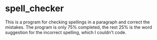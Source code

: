 # spell_checker
This is a program for checking spellings in a paragraph and correct the mistakes.
The program is only 75% completed, the rest 25% is the word suggestion for the incorrect spelling, which I couldn't code.

